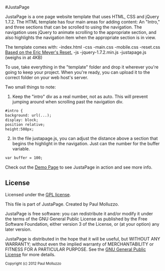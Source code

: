#JustaPage

JustaPage is a one page website template that uses HTML, CSS and jQuery 1.7.2. The HTML template has four main areas for adding content: An "Intro," and three sections that can be scrolled to using the navigation. The navigation uses jQuery to animate scrolling to the appropriate section, and also highlights the navigation item when the appropriate section is in view.

The template comes with:
-index.html
-css
	-main.css
	-mobile.css
	-reset.css [Based on the Eric Meyer's Reset.](http://meyerweb.com/eric/tools/css/reset/index.html)
-js
	-jquery-1.7.2.min.js
	-justapage.js &#40;weighs in at 4KB&#41;
	
To use, take everything in the "template" folder and drop it wherever you're going to keep your project. When you're ready, you can upload it to the correct folder on your web host's server.

Two small things to note:
1. Keep the "intro" div as a real number, not as auto. This will prevent jumping around when scrolling past the navigation div.

```html
#intro {
background: url(...);
display: block;
position relative;
height:508px;
```
2. In the file justapage.js, you can adjust the distance above a section that begins the highlight in the navigation. Just can the number for the buffer variable.

```html
var buffer = 100;
```

Check out the [Demo Page](http://paulmolluzzo.github.com/justapage) to see JustaPage in action and see more info.

## License

Licensed under the [GPL license](http://www.gnu.org/licenses/gpl-3.0.html).

This file is part of JustaPage. Created by Paul Molluzzo.

JustaPage is free software: you can redistribute it and/or modify
it under the terms of the GNU General Public License as published by
the Free Software Foundation, either version 3 of the License, or
(at your option) any later version.

JustaPage is distributed in the hope that it will be useful,
but WITHOUT ANY WARRANTY; without even the implied warranty of
MERCHANTABILITY or FITNESS FOR A PARTICULAR PURPOSE.  See the
[GNU General Public License](http://www.gnu.org/licenses/gpl-3.0.html) for more details.

<small>
Copyright (c) 2012 Paul Molluzzo
</small>